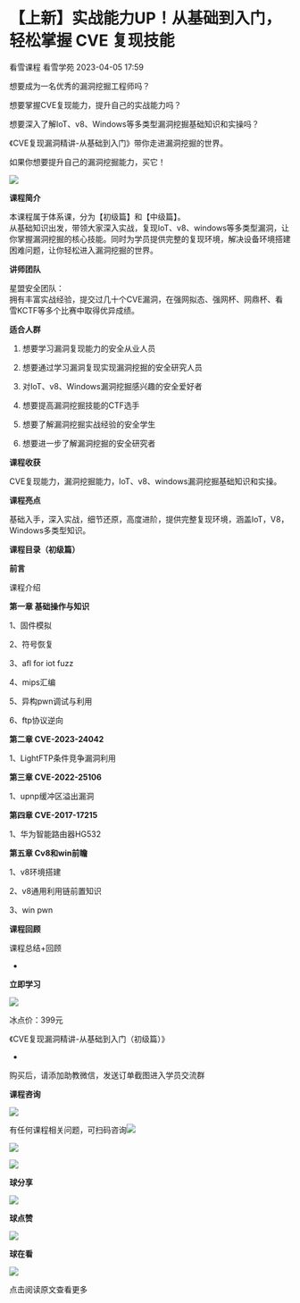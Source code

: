 #  【上新】实战能力UP！从基础到入门，轻松掌握 CVE 复现技能   
看雪课程  看雪学苑   2023-04-05 17:59  
  
想要成为一名优秀的漏洞挖掘工程师吗？  
  
  
想要掌握CVE复现能力，提升自己的实战能力吗？  
  
  
想要深入了解IoT、v8、Windows等多类型漏洞挖掘基础知识和实操吗？  
  
  
《CVE复现漏洞精讲-从基础到入门》带你走进漏洞挖掘的世界。  
  
  
如果你想要提升自己的漏洞挖掘能力，买它！  
  
  
![](https://mmbiz.qpic.cn/sz_mmbiz_jpg/1UG7KPNHN8HBvmEKYD1xQUDF67PXelxXHdVc6IKuoClpWiaJC5P2Zz8Y6ByhpKf4wFgAdicUNk9JicKFEXXnibCdZg/640?wx_fmt=jpeg "")  
  
  
**课程简介**  
  
  
本课程属于体系课，分为【初级篇】和【中级篇】。  
从基础知识出发，带领大家深入实战，复现IoT、v8、windows等多类型漏洞，让你掌握漏洞挖掘的核心技能。同时为学员提供完整的复现环境，解决设备环境搭建困难问题，让你轻松进入漏洞挖掘的世界。  
  
  
**讲师团队**  
  
  
星盟安全团队：  
拥有丰富实战经验，提交过几十个CVE漏洞，在强网拟态、强网杯、网鼎杯、看雪KCTF等多个比赛中取得优异成绩。  
  
  
**适合人群**  
  
  
1. 想要学习漏洞复现能力的安全从业人员  
  
2. 想要通过学习漏洞复现实现漏洞挖掘的安全研究人员  
  
3. 对IoT、v8、Windows漏洞挖掘感兴趣的安全爱好者  
  
4. 想要提高漏洞挖掘技能的CTF选手  
  
5. 想要了解漏洞挖掘实战经验的安全学生  
  
6. 想要进一步了解漏洞挖掘的安全研究者  
  
  
  
**课程收获**  
  
  
CVE复现能力，漏洞挖掘能力，IoT、v8、windows漏洞挖掘基础知识和实操。  
  
  
**课程亮点**  
  
  
基础入手，深入实战，细节还原，高度进阶，提供完整复现环境，涵盖IoT，V8，Windows多类型知识。  
  
  
  
**课程目录（初级篇）**  
  
  
**前言**  
  
课程介绍  
  
  
**第一章 基础操作与知识**  
  
1、固件模拟  
  
2、符号恢复  
  
3、afl for iot fuzz  
  
4、mips汇编  
  
5、异构pwn调试与利用  
  
6、ftp协议逆向  
  
  
**第二章 CVE-2023-24042**  
  
1、LightFTP条件竞争漏洞利用  
  
  
**第三章 CVE-2022-25106**  
  
1、upnp缓冲区溢出漏洞  
  
  
**第四章 CVE-2017-17215**  
  
1、华为智能路由器HG532  
  
  
**第五章 Cv8和win前瞻**  
  
1、v8环境搭建  
  
2、v8通用利用链前置知识  
  
3、win pwn  
  
  
**课程回顾**  
  
课程总结+回顾  
  
-   
**立即学习**  
  
  
![](https://mmbiz.qpic.cn/sz_mmbiz_png/1UG7KPNHN8FMabMfib72u9jDIiappWvf0KYwSLKrw3I043Qt1kbUjkZpkkoBmAQSnORBiaLxWDGhxAlHelXsav9Jg/640?wx_fmt=png "")  
  
冰点价：399元  
  
《CVE复现漏洞精讲-从基础到入门（初级篇）》  
  
*  
购买后，请添加助教微信，发送订单截图进入学员交流群  
  
  
  
**课程咨询**  
  
  
![](https://mmbiz.qpic.cn/sz_mmbiz_jpg/1UG7KPNHN8HBvmEKYD1xQUDF67PXelxXd7wibGJkmlU34nnf0EbkufhXXS0tGCY1aXgMyAr24yW1gYUbJ7HEvVA/640?wx_fmt=jpeg "")  
  
有任何课程相关问题，可扫码咨询![](https://mmbiz.qpic.cn/mmbiz_png/b96CibCt70iaajvl7fD4ZCicMcjhXMp1v6UQQ68afWhJytuHspOcDRtNqnosZfRiaqD9E6ZQs5jaeMyw9vTrDd3DTA/640?wx_fmt=png "")  
  
  
  
  
  
![](https://mmbiz.qpic.cn/mmbiz_jpg/Uia4617poZXP96fGaMPXib13V1bJ52yHq9ycD9Zv3WhiaRb2rKV6wghrNa4VyFR2wibBVNfZt3M5IuUiauQGHvxhQrA/640?wx_fmt=jpeg "")  
  
  
![](https://mmbiz.qpic.cn/sz_mmbiz_gif/1UG7KPNHN8HBvmEKYD1xQUDF67PXelxX3Jp6SIMYTYUFrTXzKZqjV1d2adKf2icBTLREEt13Yib93tnDItNpiacsw/640?wx_fmt=gif "")  
  
**球分享**  
  
![](https://mmbiz.qpic.cn/sz_mmbiz_gif/1UG7KPNHN8HBvmEKYD1xQUDF67PXelxX3Jp6SIMYTYUFrTXzKZqjV1d2adKf2icBTLREEt13Yib93tnDItNpiacsw/640?wx_fmt=gif "")  
  
**球点赞**  
  
![](https://mmbiz.qpic.cn/sz_mmbiz_gif/1UG7KPNHN8HBvmEKYD1xQUDF67PXelxX3Jp6SIMYTYUFrTXzKZqjV1d2adKf2icBTLREEt13Yib93tnDItNpiacsw/640?wx_fmt=gif "")  
  
**球在看**  
  
  
![](https://mmbiz.qpic.cn/sz_mmbiz_gif/1UG7KPNHN8HBvmEKYD1xQUDF67PXelxXsqCLc9THuHz5tsHNJ1GmwMct6lfJNGyp2t83AENzxWDATegibLfG1sg/640?wx_fmt=gif "")  
  
点击阅读原文查看更多  
  
